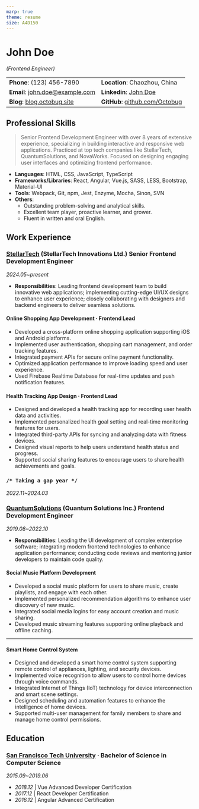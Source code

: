 ```yaml
---
marp: true
theme: resume 
size: A4D150
---
```


# John Doe

*(Frontend Engineer)*

|                                     |                                          |
| ----------------------------------- | ---------------------------------------- |
| **Phone**: (123) 456-7890           | **Location**: Chaozhou, China            |
| **Email**: <john.doe@example.com>   | **Linkedin**: [John Doe][linkedin]       |
| **Blog**: [blog.octobug.site][blog] | **GitHub**: [github.com/Octobug][github] |

[blog]: <https://blog.octobug.site/>
[github]: <https://github.com/Octobug>
[linkedin]: <https://www.linkedin.com/in/john.doe/>

## Professional Skills

> Senior Frontend Development Engineer with over 8 years of extensive experience, specializing in building interactive and responsive web applications. Practiced at top tech companies like StellarTech, QuantumSolutions, and NovaWorks. Focused on designing engaging user interfaces and optimizing frontend performance.

- **Languages**: HTML, CSS, JavaScript, TypeScript
- **Frameworks/Libraries**: React, Angular, Vue.js, SASS, LESS, Bootstrap, Material-UI
- **Tools**: Webpack, Git, npm, Jest, Enzyme, Mocha, Sinon, SVN
- **Others**:
  - Outstanding problem-solving and analytical skills.
  - Excellent team player, proactive learner, and grower.
  - Fluent in written and oral English.

## Work Experience

### [StellarTech][stellar] (StellarTech Innovations Ltd.) Senior Frontend Development Engineer

[stellar]: <https://example.com/>

*2024.05~present*

- **Responsibilities**: Leading frontend development team to build innovative web applications; implementing cutting-edge UI/UX designs to enhance user experience; closely collaborating with designers and backend engineers to deliver seamless solutions.

#### Online Shopping App Development · Frontend Lead

- Developed a cross-platform online shopping application supporting iOS and Android platforms.
- Implemented user authentication, shopping cart management, and order tracking features.
- Integrated payment APIs for secure online payment functionality.
- Optimized application performance to improve loading speed and user experience.
- Used Firebase Realtime Database for real-time updates and push notification features.

#### Health Tracking App Design · Frontend Lead

- Designed and developed a health tracking app for recording user health data and activities.
- Implemented personalized health goal setting and real-time monitoring features for users.
- Integrated third-party APIs for syncing and analyzing data with fitness devices.
- Designed visual reports to help users understand health status and progress.
- Supported social sharing features to encourage users to share health achievements and goals.

### `/* Taking a gap year */`

*2022.11~2024.03*

### [QuantumSolutions][quantum] (Quantum Solutions Inc.) Frontend Development Engineer

[quantum]: <https://quantum.solutions/>

*2019.08~2022.10*

- **Responsibilities**: Leading the UI development of complex enterprise software; integrating modern frontend technologies to enhance application performance; conducting code reviews and mentoring junior developers to maintain code quality.

#### Social Music Platform Development

- Developed a social music platform for users to share music, create playlists, and engage with each other.
- Implemented personalized recommendation algorithms to enhance user discovery of new music.
- Integrated social media logins for easy account creation and music sharing.
- Developed music streaming features supporting online playback and offline caching.

---

#### Smart Home Control System

- Designed and developed a smart home control system supporting remote control of appliances, lighting, and security devices.
- Implemented voice recognition to allow users to control home devices through voice commands.
- Integrated Internet of Things (IoT) technology for device interconnection and smart scene settings.
- Designed scheduling and automation features to enhance the intelligence of home devices.
- Supported multi-user management for family members to share and manage home control permissions.

## Education

### [San Francisco Tech University][sftubscs] · Bachelor of Science in Computer Science

[sftubscs]: <https://www.sftubscs.edu/>

*2015.09~2019.06*

- *2018.12* | Vue Advanced Developer Certification
- *2017.12* | React Developer Certification
- *2016.12* | Angular Advanced Certification

<br/>
<br/>
<br/>
<br/>
<br/>
<br/>
<br/>
<br/>
<br/>
<br/>
<br/>
<br/>
<br/>
<br/>
<br/>
<br/>
<br/>
<br/>
<br/>
<br/>
<br/>
<br/>
<br/>
<br/>
<br/>
<br/>
<br/>
